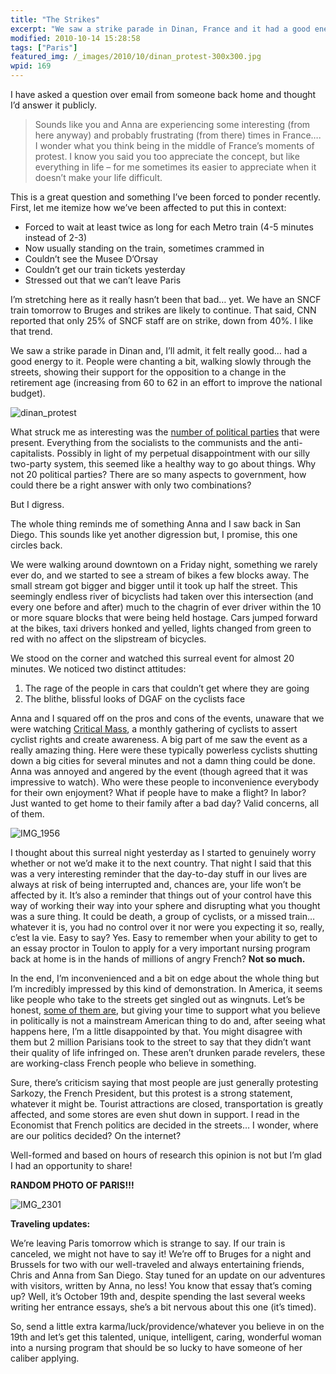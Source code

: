 ```yaml
---
title: "The Strikes"
excerpt: "We saw a strike parade in Dinan, France and it had a good energy to it. People were chanting a bit, walking slowly through the streets, showing their support for the opposition to a change in the retirement age."
modified: 2010-10-14 15:28:58
tags: ["Paris"]
featured_img: /_images/2010/10/dinan_protest-300x300.jpg
wpid: 169
---
```



I have asked a question over email from someone back home and thought I’d answer it publicly.

> Sounds like you and Anna are experiencing some interesting (from here anyway) and probably frustrating (from there) times in France…. I wonder what you think being in the middle of France’s moments of protest. I know you said you too appreciate the concept, but like everything in life – for me sometimes its easier to appreciate when it doesn’t make your life difficult.

This is a great question and something I’ve been forced to ponder recently. First, let me itemize how we’ve been affected to put this in context:

- Forced to wait at least twice as long for each Metro train (4-5 minutes instead of 2-3)
- Now usually standing on the train, sometimes crammed in
- Couldn’t see the Musee D’Orsay
- Couldn’t get our train tickets yesterday
- Stressed out that we can’t leave Paris

I’m stretching here as it really hasn’t been that bad… yet. We have an SNCF train tomorrow to Bruges and strikes are likely to continue. That said, CNN reported that only 25% of SNCF staff are on strike, down from 40%. I like that trend.

We saw a strike parade in Dinan and, I’ll admit, it felt really good… had a good energy to it. People were chanting a bit, walking slowly through the streets, showing their support for the opposition to a change in the retirement age (increasing from 60 to 62 in an effort to improve the national budget).

![](/_images/2010/10/dinan_protest.jpg "dinan_protest")

What struck me as interesting was the [number of political parties](http://en.wikipedia.org/wiki/List_of_political_parties_in_France) that were present. Everything from the socialists to the communists and the anti-capitalists. Possibly in light of my perpetual disappointment with our silly two-party system, this seemed like a healthy way to go about things. Why not 20 political parties? There are so many aspects to government, how could there be a right answer with only two combinations?

But I digress.

The whole thing reminds me of something Anna and I saw back in San Diego. This sounds like yet another digression but, I promise, this one circles back.

We were walking around downtown on a Friday night, something we rarely ever do, and we started to see a stream of bikes a few blocks away. The small stream got bigger and bigger until it took up half the street. This seemingly endless river of bicyclists had taken over this intersection (and every one before and after) much to the chagrin of ever driver within the 10 or more square blocks that were being held hostage. Cars jumped forward at the bikes, taxi drivers honked and yelled, lights changed from green to red with no affect on the slipstream of bicycles.

We stood on the corner and watched this surreal event for almost 20 minutes. We noticed two distinct attitudes:

1. The rage of the people in cars that couldn’t get where they are going
2. The blithe, blissful looks of DGAF on the cyclists face

Anna and I squared off on the pros and cons of the events, unaware that we were watching [Critical Mass](http://en.wikipedia.org/wiki/Critical_Mass), a monthly gathering of cyclists to assert cyclist rights and create awareness. A big part of me saw the event as a really amazing thing. Here were these typically powerless cyclists shutting down a big cities for several minutes and not a damn thing could be done. Anna was annoyed and angered by the event (though agreed that it was impressive to watch). Who were these people to inconvenience everybody for their own enjoyment? What if people have to make a flight? In labor? Just wanted to get home to their family after a bad day? Valid concerns, all of them.

![](/_images/2010/10/IMG_1956.jpg "IMG_1956")

I thought about this surreal night yesterday as I started to genuinely worry whether or not we’d make it to the next country. That night I said that this was a very interesting reminder that the day-to-day stuff in our lives are always at risk of being interrupted and, chances are, your life won’t be affected by it. It’s also a reminder that things out of your control have this way of working their way into your sphere and disrupting what you thought was a sure thing. It could be death, a group of cyclists, or a missed train… whatever it is, you had no control over it nor were you expecting it so, really, c’est la vie. Easy to say? Yes. Easy to remember when your ability to get to an essay proctor in Toulon to apply for a very important nursing program back at home is in the hands of millions of angry French? **Not so much.**

In the end, I’m inconvenienced and a bit on edge about the whole thing but I’m incredibly impressed by this kind of demonstration. In America, it seems like people who take to the streets get singled out as wingnuts. Let’s be honest, [some of them are](http://www.huffingtonpost.com/2009/04/16/10-most-offensive-tea-par_n_187554.html), but giving your time to support what you believe in politically is not a mainstream American thing to do and, after seeing what happens here, I’m a little disappointed by that. You might disagree with them but 2 million Parisians took to the street to say that they didn’t want their quality of life infringed on. These aren’t drunken parade revelers, these are working-class French people who believe in something.

Sure, there’s criticism saying that most people are just generally protesting Sarkozy, the French President, but this protest is a strong statement, whatever it might be. Tourist attractions are closed, transportation is greatly affected, and some stores are even shut down in support. I read in the Economist that French politics are decided in the streets… I wonder, where are our politics decided? On the internet?

Well-formed and based on hours of research this opinion is not but I’m glad I had an opportunity to share!

**RANDOM PHOTO OF PARIS!!!**

![](/_images/2010/10/IMG_2301.jpg "IMG_2301")

**Traveling updates:**

We’re leaving Paris tomorrow which is strange to say. If our train is canceled, we might not have to say it! We’re off to Bruges for a night and Brussels for two with our well-traveled and always entertaining friends, Chris and Anna from San Diego. Stay tuned for an update on our adventures with visitors, written by Anna, no less! You know that essay that’s coming up? Well, it’s October 19th and, despite spending the last several weeks writing her entrance essays, she’s a bit nervous about this one (it’s timed).

So, send a little extra karma/luck/providence/whatever you believe in on the 19th and let’s get this talented, unique, intelligent, caring, wonderful woman into a nursing program that should be so lucky to have someone of her caliber applying.
